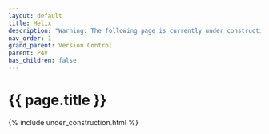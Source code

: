 ```yaml
---
layout: default
title: Helix
description: "Warning: The following page is currently under construction, find more about the details in future patches, or if you choose to add in the article see info on the bottom of the page."
nav_order: 1
grand_parent: Version Control
parent: P4V
has_children: false
---
```


{{ page.title }}
======================

{% include under_construction.html %}

<br>

<br>